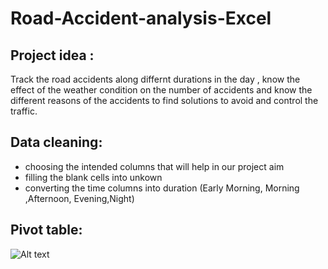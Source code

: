 # Road-Accident-analysis-Excel
## Project idea :
Track the road accidents along differnt durations in the day , know the effect of the weather condition on the number of accidents and know the different reasons of the accidents to find solutions to avoid and control the traffic.
## Data cleaning:
- choosing the intended columns that will help in our project aim
- filling the blank cells into unkown
- converting the time columns into duration (Early Morning, Morning ,Afternoon, Evening,Night)
## Pivot table:
![Alt text](https://example.com/image.png)
